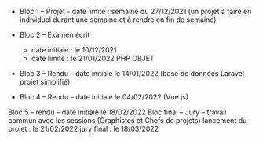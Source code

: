 - Bloc 1 – Projet - date limite : semaine du 27/12/2021 (un projet à faire en individuel durant une semaine et à rendre en fin de semaine)

- Bloc 2 – Examen écrit
  - date initiale : le 10/12/2021
  - date limite : le 21/01/2022 PHP OBJET

- Bloc 3 – Rendu – date initiale le 14/01/2022 (base de données Laravel projet simplifié)

- Bloc 4 – Rendu – date initiale le 04/02/2022 (Vue.js)

Bloc 5 – rendu – date initiale le 18/02/2022
Bloc final – Jury – travail commun avec les sessions (Graphistes et Chefs de projets)
lancement du projet : le 21/02/2022
jury final : le 18/03/2022